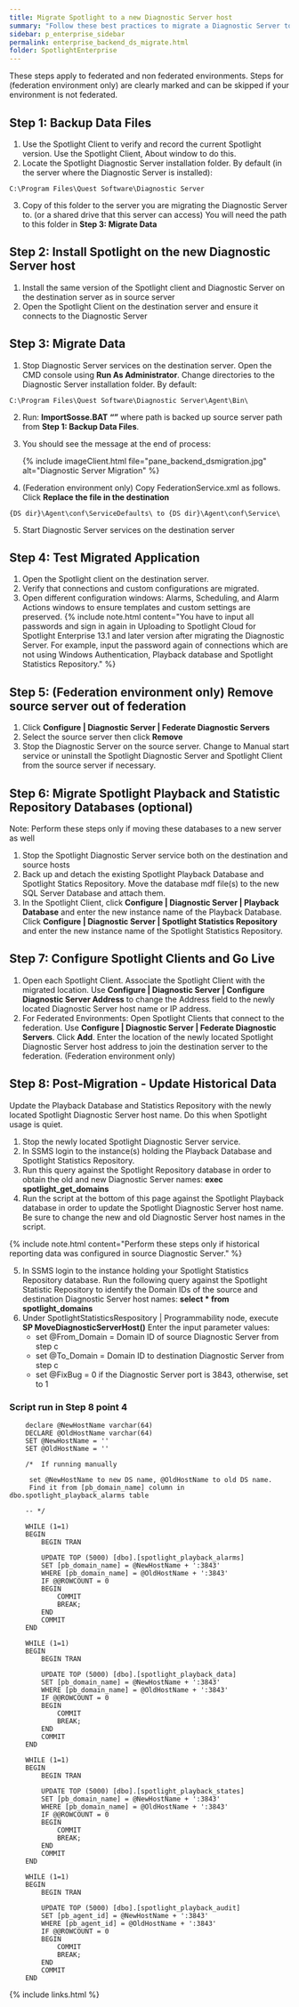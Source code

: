 ```yaml
---
title: Migrate Spotlight to a new Diagnostic Server host
summary: "Follow these best practices to migrate a Diagnostic Server to a new host."
sidebar: p_enterprise_sidebar
permalink: enterprise_backend_ds_migrate.html
folder: SpotlightEnterprise
---
```




These steps apply to federated and non federated environments. Steps for (federation environment only) are clearly marked and can be skipped if your environment is not federated.


## Step 1: Backup Data Files

1.  Use the Spotlight Client to verify and record the current Spotlight version. Use the Spotlight Client, About window to do this.
2.  Locate the Spotlight Diagnostic Server installation folder. By default (in the server where the Diagnostic Server is installed):
```
C:\Program Files\Quest Software\Diagnostic Server
```
3.  Copy of this folder to the server you are migrating the Diagnostic Server to. (or a shared drive that this server can access) You will need the path to this folder in **Step 3: Migrate Data**



## Step 2: Install Spotlight on the new Diagnostic Server host

1.  Install the same version of the Spotlight client and Diagnostic Server on the destination server as in source server
2.  Open the Spotlight Client on the destination server and ensure it connects to the Diagnostic Server


## Step 3: Migrate Data

1.  Stop Diagnostic Server services on the destination server. Open the CMD console using **Run As Administrator**. Change directories to the Diagnostic Server installation folder. By default:
```
C:\Program Files\Quest Software\Diagnostic Server\Agent\Bin\
```
2.  Run: **ImportSosse.BAT** **“<path>”** where path is backed up source server path from **Step 1: Backup Data Files**.
3.  You should see the message at the end of process:

    {% include imageClient.html file="pane_backend_dsmigration.jpg" alt="Diagnostic Server Migration" %}

4. (Federation environment only) Copy FederationService.xml as follows. Click **Replace the file in the destination**
```
{DS dir}\Agent\conf\ServiceDefaults\ to {DS dir}\Agent\conf\Service\
```
5. Start Diagnostic Server services on the destination server

## Step 4: Test Migrated Application

1. Open the Spotlight client on the destination server.
2. Verify that connections and custom configurations are migrated.
3. Open different configuration windows: Alarms, Scheduling, and Alarm Actions windows to ensure templates and custom settings are preserved.
{% include note.html content="You have to input all passwords and sign in again in Uploading to Spotlight Cloud for Spotlight Enterprise 13.1 and later version after migrating the Diagnostic Server. For example, input the password again of connections which are not using Windows Authentication, Playback database and Spotlight Statistics Repository." %}

## Step 5: (Federation environment only) Remove source server out of federation  

1.	Click **Configure \| Diagnostic Server \| Federate Diagnostic Servers**  
2.	Select the source server then click **Remove**
3.	Stop the Diagnostic Server on the source server. Change to Manual start service or uninstall the Spotlight Diagnostic Server and Spotlight Client from the source server if necessary.


## Step 6: Migrate Spotlight Playback and Statistic Repository Databases (optional)
Note: Perform these steps only if moving these databases to a new server as well

1.  Stop the Spotlight Diagnostic Server service both on the destination and source hosts
2.  Back up and detach the existing Spotlight Playback Database and Spotlight Statics Repository.  Move the database mdf file(s) to the new SQL Server Database and attach them.
3.  In the Spotlight Client, click **Configure \| Diagnostic Server \| Playback Database** and enter the new instance name of the Playback Database. Click **Configure \| Diagnostic Server \| Spotlight Statistics Repository** and enter the new instance name of the Spotlight Statistics Repository.


## Step 7: Configure Spotlight Clients and Go Live

1. Open each Spotlight Client. Associate the Spotlight Client with the migrated location. Use **Configure \| Diagnostic Server \| Configure Diagnostic Server Address** to  change the Address field to the newly located Diagnostic Server host name or IP address.
2. For Federated Environments: Open Spotlight Clients that connect to the federation. Use **Configure \| Diagnostic Server \| Federate Diagnostic Servers**. Click **Add**. Enter the location of the newly located Spotlight Diagnostic Server host address to join the destination server to the federation. (Federation environment only)


## Step 8: Post-Migration - Update Historical Data
Update the Playback Database and Statistics Repository with the newly located Spotlight Diagnostic Server host name. Do this when Spotlight usage is quiet.

1.  Stop the newly located Spotlight Diagnostic Server service.
2.  In SSMS login to the instance(s) holding the Playback Database and Spotlight Statistics Repository.
3.  Run this query against the Spotlight Repository database in order to obtain the old and new Diagnostic Server names: **exec spotlight_get_domains**
4.  Run the script at the bottom of this page against the Spotlight Playback database in order to update the Spotlight Diagnostic Server host name. Be sure to change the new and old Diagnostic Server host names in the script.

{% include note.html content="Perform these steps only if historical reporting data was configured in source Diagnostic Server." %}

5.  In SSMS login to the instance holding your Spotlight Statistics Repository database. Run the following query against the Spotlight Statistic Repository to identify the Domain IDs of the source and destination Diagnostic Server host names: **select * from spotlight_domains**
6.  Under SpotlightStatisticsRespository \| Programmability node, execute **SP MoveDiagnosticServerHost()**
    Enter the input parameter values:
    * set @From_Domain = Domain ID of source Diagnostic Server from step c
    * set @To_Domain = Domain ID to destination Diagnostic Server from step c
    * set @FixBug = 0 if the Diagnostic Server port is 3843, otherwise, set to 1



### Script run in Step 8 point 4

```
    declare @NewHostName varchar(64)
    DECLARE @OldHostName varchar(64)
    SET @NewHostName = ''
    SET @OldHostName = ''

    /*  If running manually

     set @NewHostName to new DS name, @OldHostName to old DS name.   
     Find it from [pb_domain_name] column in dbo.spotlight_playback_alarms table

    -- */

    WHILE (1=1)
    BEGIN
    	BEGIN TRAN

    	UPDATE TOP (5000) [dbo].[spotlight_playback_alarms]
    	SET [pb_domain_name] = @NewHostName + ':3843'
    	WHERE [pb_domain_name] = @OldHostName + ':3843'
    	IF @@ROWCOUNT = 0
    	BEGIN
    		COMMIT
    		BREAK;
    	END
    	COMMIT
    END

    WHILE (1=1)
    BEGIN
    	BEGIN TRAN

    	UPDATE TOP (5000) [dbo].[spotlight_playback_data]
    	SET [pb_domain_name] = @NewHostName + ':3843'
    	WHERE [pb_domain_name] = @OldHostName + ':3843'
    	IF @@ROWCOUNT = 0
    	BEGIN
    		COMMIT
    		BREAK;
    	END
    	COMMIT
    END

    WHILE (1=1)
    BEGIN
    	BEGIN TRAN

    	UPDATE TOP (5000) [dbo].[spotlight_playback_states]
    	SET [pb_domain_name] = @NewHostName + ':3843'
    	WHERE [pb_domain_name] = @OldHostName + ':3843'
    	IF @@ROWCOUNT = 0
    	BEGIN
    		COMMIT
    		BREAK;
    	END
    	COMMIT
    END

    WHILE (1=1)
    BEGIN
    	BEGIN TRAN

    	UPDATE TOP (5000) [dbo].[spotlight_playback_audit]
    	SET [pb_agent_id] = @NewHostName + ':3843'
    	WHERE [pb_agent_id] = @OldHostName + ':3843'
    	IF @@ROWCOUNT = 0
    	BEGIN
    		COMMIT
    		BREAK;
    	END
    	COMMIT
    END
```

{% include links.html %}
